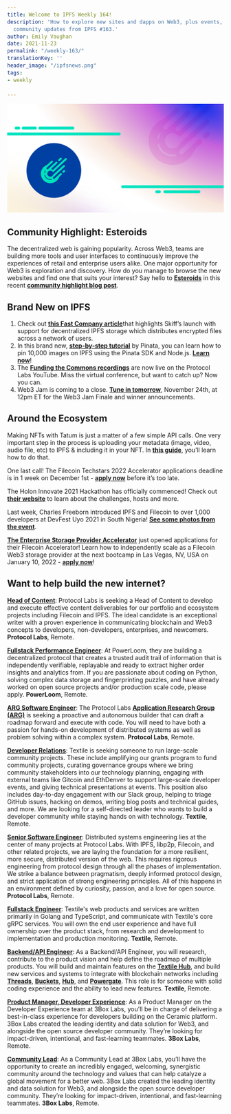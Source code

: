 ```yaml
---
title: Welcome to IPFS Weekly 164!
description: 'How to explore new sites and dapps on Web3, plus events, product, and
  community updates from IPFS #163.'
author: Emily Vaughan
date: 2021-11-23
permalink: "/weekly-163/"
translationKey: ''
header_image: "/ipfsnews.png"
tags:
- weekly

---
```

![](../assets/esteroids.jpg)

## **Community Highlight: Esteroids**

The decentralized web is gaining popularity. Across Web3, teams are building more tools and user interfaces to continuously improve the experiences of retail and enterprise users alike. One major opportunity for Web3 is exploration and discovery. How do you manage to browse the new websites and find one that suits your interest? Say hello to [**Esteroids**](https://esteroids.eth.link/#/) in this recent [**community highlight blog post**](https://blog.ipfs.io/2021-11-17-Community-Highlight-Esteroids/).

## **Brand New on IPFS**

1. Check out [**this Fast Company article**](https://www.fastcompany.com/90696585/skiff-ipfs-storage-private-document-editor)that highlights Skiff’s launch with support for decentralized IPFS storage which distributes encrypted files across a network of users.
2. In this brand new, [**step-by-step tutorial**](https://medium.com/@thelasthash/pinning-10-000-images-on-ipfs-with-pinata-887aaaf4909e) by Pinata, you can learn how to pin 10,000 images on IPFS using the Pinata SDK and Node.js. [**Learn now**](https://medium.com/@thelasthash/pinning-10-000-images-on-ipfs-with-pinata-887aaaf4909e)!
3. The [**Funding the Commons recordings**](https://www.youtube.com/playlist?list=PLhuBigpl7lqtMdPkejuo3mHdLFX53ftXJ) are now live on the Protocol Labs YouTube. Miss the virtual conference, but want to catch up? Now you can.
4. Web3 Jam is coming to a close. [**Tune in tomorrow**](https://jam.ethglobal.com/), November 24th, at 12pm ET for the Web3 Jam Finale and winner announcements.

## **Around the Ecosystem**

Making NFTs with Tatum is just a matter of a few simple API calls. One very important step in the process is uploading your metadata (image, video, audio file, etc) to IPFS & including it in your NFT. In [**this guide**](https://docs.tatum.io/guides/blockchain/how-to-store-metadata-to-ipfs-and-include-it-in-an-nft), you’ll learn how to do that.  
  
One last call! The Filecoin Techstars 2022 Accelerator applications deadline is in 1 week on December 1st - [**apply now**](https://www.techstars.com/accelerators/filecoin) before it’s too late.   
  
The Holon Innovate 2021 Hackathon has officially commenced! Check out [**their website**](https://taikai.network/en/holon/challenges/holon-innovate/overview) to learn about the challenges, hosts and more.  
  
Last week, Charles Freeborn introduced IPFS and Filecoin to over 1,000 developers at DevFest Uyo 2021 in South Nigeria! [**See some photos from the event**](https://twitter.com/IPFS/status/1461120482955120650).  
  
[**The Enterprise Storage Provider Accelerator**](https://www.web3espa.io/) just opened applications for their Filecoin Accelerator! Learn how to independently scale as a Filecoin Web3 storage provider at the next bootcamp in Las Vegas, NV, USA on January 10, 2022 - [**apply now**](https://www.web3espa.io/)!

## Want to help build the new internet?

  
[**Head of Content**](https://jobs.lever.co/protocol/330b0744-ebea-4bc3-90de-e817b470b8cb): Protocol Labs is seeking a Head of Content to develop and execute effective content deliverables for our portfolio and ecosystem projects including Filecoin and IPFS. The ideal candidate is an exceptional writer with a proven experience in communicating blockchain and Web3 concepts to developers, non-developers, enterprises, and newcomers. **Protocol Labs**, Remote.  
  
[**Fullstack Performance Engineer**](https://angel.co/company/powerloom/jobs/1687602-fullstack-platform-engineer-1-fse-1-remote): At PowerLoom, they are building a decentralized protocol that creates a trusted audit trail of information that is independently verifiable, replayable and ready to extract higher order insights and analytics from. If you are passionate about coding on Python, solving complex data storage and fingerprinting puzzles, and have already worked on open source projects and/or production scale code, please apply. **PowerLoom**, Remote.  
  
[**ARG Software Engineer**](https://arg.protocol.ai/job-software-engineer): The Protocol Labs [**Application Research Group (ARG)**](https://arg.protocol.ai/) is seeking a proactive and autonomous builder that can draft a roadmap forward and execute with code. You will need to have both a passion for hands-on development of distributed systems as well as problem solving within a complex system. **Protocol Labs**, Remote.  
  
[**Developer Relations**](https://boards.greenhouse.io/textileio/jobs/4075619004): Textile is seeking someone to run large-scale community projects. These include amplifying our grants program to fund community projects, curating governance groups where we bring community stakeholders into our technology planning, engaging with external teams like Gitcoin and EthDenver to support large-scale developer events, and giving technical presentations at events. This position also includes day-to-day engagement with our Slack group, helping to triage GitHub issues, hacking on demos, writing blog posts and technical guides, and more. We are looking for a self-directed leader who wants to build a developer community while staying hands on with technology. **Textile**, Remote.  
  
[**Senior Software Engineer**](https://jobs.lever.co/protocol/3490e571-4d47-487e-a47f-b02f08668290): Distributed systems engineering lies at the center of many projects at Protocol Labs. With IPFS, libp2p, Filecoin, and other related projects, we are laying the foundation for a more resilient, more secure, distributed version of the web. This requires rigorous engineering from protocol design through all the phases of implementation. We strike a balance between pragmatism, deeply informed protocol design, and strict application of strong engineering principles. All of this happens in an environment defined by curiosity, passion, and a love for open source. **Protocol Labs**, Remote.  
  
[**Fullstack Engineer**](https://boards.greenhouse.io/textileio/jobs/4017984004): Textile's web products and services are written primarily in Golang and TypeScript, and communicate with Textile's core gRPC services. You will own the end user experience and have full ownership over the product stack, from research and development to implementation and production monitoring. **Textile**, Remote.  
  
[**Backend/API Engineer**](https://boards.greenhouse.io/textileio/jobs/4017981004): As a Backend/API Engineer, you will research, contribute to the product vision and help define the roadmap of multiple products. You will build and maintain features on the [**Textile Hub**](https://github.com/textileio/textile), and build new services and systems to integrate with blockchain networks including [**Threads**](https://github.com/textileio/go-threads), [**Buckets**](https://github.com/textileio/go-buckets), [**Hub**](https://github.com/textileio/textile), and [**Powergate**](https://github.com/textileio/powergate). This role is for someone with solid coding experience and the ability to lead new features. **Textile**, Remote.  
  
[**Product Manager, Developer Experience**](https://jobs.lever.co/3box/68e3cf44-5ee8-4b2a-b872-bca815bf5caf): As a Product Manager on the Developer Experience team at 3Box Labs, you'll be in charge of delivering a best-in-class experience for developers building on the Ceramic platform. 3Box Labs created the leading identity and data solution for Web3, and alongside the open source developer community. They’re looking for impact-driven, intentional, and fast-learning teammates. **3Box Labs**, Remote.  
  
[**Community Lead**](https://jobs.lever.co/3box/cac4d9b2-4822-4c91-99b8-16c5d3dd75b6): As a Community Lead at 3Box Labs, you’ll have the opportunity to create an incredibly engaged, welcoming, synergistic community around the technology and values that can help catalyze a global movement for a better web. 3Box Labs created the leading identity and data solution for Web3, and alongside the open source developer community. They’re looking for impact-driven, intentional, and fast-learning teammates. **3Box Labs**, Remote.
